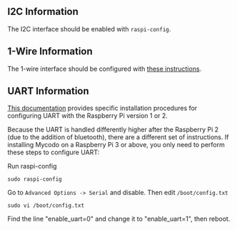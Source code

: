 ## I2C Information

The I2C interface should be enabled with `raspi-config`.

## 1-Wire Information

The 1-wire interface should be configured with [these instructions](https://learn.adafruit.com/adafruits-raspberry-pi-lesson-11-ds18b20-temperature-sensing).

## UART Information

[This documentation](http://www.co2meters.com/Documentation/AppNotes/AN137-Raspberry-Pi.zip) provides specific installation procedures for configuring UART with the Raspberry Pi version 1 or 2.

Because the UART is handled differently higher after the Raspberry Pi 2 (due to the addition of bluetooth), there are a different set of instructions. If installing Mycodo on a Raspberry Pi 3 or above, you only need to perform these steps to configure UART:

Run raspi-config

`sudo raspi-config`

Go to `Advanced Options -> Serial` and disable. Then edit `/boot/config.txt`

`sudo vi /boot/config.txt`

Find the line "enable\_uart=0" and change it to "enable\_uart=1", then reboot.